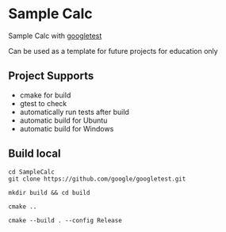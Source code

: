 # Sample Calc
Sample Calc with [googletest](https://github.com/google/googletest)

Can be used as a template for future projects for education only

## Project Supports
* cmake for build
* gtest to check
* automatically run tests after build
* automatic build for Ubuntu
* automatic build for Windows

## Build local
```shell
cd SampleCalc
git clone https://github.com/google/googletest.git

mkdir build && cd build

cmake ..

cmake --build . --config Release
```
